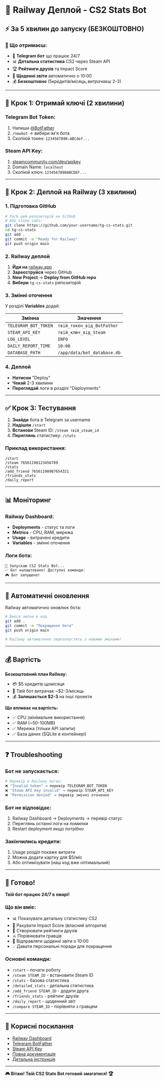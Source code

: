 # 🚂 Railway Деплой - CS2 Stats Bot

## ⚡ За 5 хвилин до запуску (БЕЗКОШТОВНО)

### 🎯 Що отримаєш:
- 🤖 **Telegram бот** що працює 24/7
- 📊 **Детальна статистика** CS2 через Steam API
- 🏆 **Рейтинги друзів** та Impact Score
- 📅 **Щоденні звіти** автоматично о 10:00
- 💰 **Безкоштовно** ($5 кредитів/місяць, витрачаєш ~$2-3)

---

## 🚀 Крок 1: Отримай ключі (2 хвилини)

### Telegram Bot Token:
1. Напиши [@BotFather](https://t.me/BotFather)
2. `/newbot` → вибери ім'я бота
3. Скопіюй токен: `1234567890:ABCdef...`

### Steam API Key:
1. [steamcommunity.com/dev/apikey](https://steamcommunity.com/dev/apikey)
2. Domain Name: `localhost`
3. Скопіюй ключ: `1234567890ABCDEF...`

---

## 🚂 Крок 2: Деплой на Railway (3 хвилини)

### 1. Підготовка GitHub
```bash
# Fork цей репозиторій на GitHub
# Або clone собі:
git clone https://github.com/your-username/tg-cs-stats.git
cd tg-cs-stats
git add .
git commit -m "Ready for Railway"
git push origin main
```

### 2. Railway деплой
1. **Йди на** [railway.app](https://railway.app)
2. **Зареєструйся** через GitHub
3. **New Project** → **Deploy from GitHub repo**
4. **Вибери** `tg-cs-stats` репозиторій

### 3. Змінні оточення
У розділі **Variables** додай:

| Змінна | Значення |
|--------|----------|
| `TELEGRAM_BOT_TOKEN` | `твій_токен_від_BotFather` |
| `STEAM_API_KEY` | `твій_ключ_від_Steam` |
| `LOG_LEVEL` | `INFO` |
| `DAILY_REPORT_TIME` | `10:00` |
| `DATABASE_PATH` | `/app/data/bot_database.db` |

### 4. Деплой
- **Натисни** "Deploy"
- **Чекай** 2-3 хвилини
- **Переглядай** логи в розділі "Deployments"

---

## ✅ Крок 3: Тестування

1. **Знайди** бота в Telegram за username
2. **Надішли** `/start`
3. **Встанови** Steam ID: `/steam твій_steam_id`
4. **Переглянь** статистику: `/stats`

### Приклад використання:
```
/start
/steam 76561198123456789
/stats
/add_friend 76561198987654321
/friends_stats
/daily_report
```

---

## 📊 Моніторинг

### Railway Dashboard:
- **Deployments** - статус та логи
- **Metrics** - CPU, RAM, мережа  
- **Usage** - витрачені кредити
- **Variables** - змінні оточення

### Логи бота:
```
🚀 Запускаю CS2 Stats Bot...
✅ Бот налаштовано! Доступні команди:
🎮 Бот запущено!
```

---

## 🔄 Автоматичні оновлення

Railway автоматично оновлює бота:
```bash
# Внеси зміни в код
git add .
git commit -m "Покращення бота"  
git push origin main

# Railway автоматично перезапустить з новими змінами!
```

---

## 💰 Вартість

**Безкоштовний план Railway:**
- 💳 $5 кредитів щомісяця
- 🤖 Твій бот витрачає ~$2-3/місяць
- 💰 **Залишається $2-3** на інші проекти

**Що впливає на вартість:**
- ✅ CPU (мінімальне використання)
- ✅ RAM (~50-100MB)
- ✅ Мережа (тільки API запити)
- ✅ База даних (SQLite в контейнері)

---

## ❓ Troubleshooting

### Бот не запускається:
```bash
# Перевір в Railway логах:
❌ "Invalid token" → перевір TELEGRAM_BOT_TOKEN
❌ "Steam API Key invalid" → перевір STEAM_API_KEY  
❌ "Permission denied" → перевір змінні оточення
```

### Бот не відповідає:
1. Railway Dashboard → Deployments → перевір статус
2. Переглянь останні логи на помилки
3. Restart deployment якщо потрібно

### Закінчились кредити:
1. Usage розділ покаже витрати
2. Можна додати картку для $5/міс
3. Або оптимізувати (наш код вже оптимальний)

---

## 🎉 Готово!

**Твій бот працює 24/7 в хмарі!**

### Що він вміє:
- 📊 Показувати детальну статистику CS2
- 🧠 Рахувати Impact Score (власний алгоритм)
- 👥 Створювати рейтинги друзів
- ⚔️ Порівнювати гравців
- 📅 Відправляти щоденні звіти о 10:00
- 💡 Давати персональні поради для покращення

### Основні команди:
- `/start` - почати роботу
- `/steam STEAM_ID` - встановити Steam ID
- `/stats` - базова статистика  
- `/detailed_stats` - детальна статистика
- `/add_friend STEAM_ID` - додати друга
- `/friends_stats` - рейтинг друзів
- `/daily_report` - щоденний звіт
- `/compare STEAM_ID` - порівняти з гравцем

---

## 🔗 Корисні посилання

- [Railway Dashboard](https://railway.app/dashboard)
- [Telegram BotFather](https://t.me/BotFather)  
- [Steam API Key](https://steamcommunity.com/dev/apikey)
- [Повна документація](README.md)
- [Детальна інструкція](RAILWAY_DEPLOY.md)

---

**🎮 Вітаю! Твій CS2 Stats Bot готовий змагатися! 🏆**
